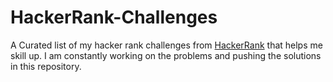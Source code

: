 # HackerRank-Challenges

A Curated list of my hacker rank challenges from <a href = "https://www.hackerrank.com">HackerRank</a> that helps me skill up. I am constantly working on the problems and pushing the solutions in this repository.
